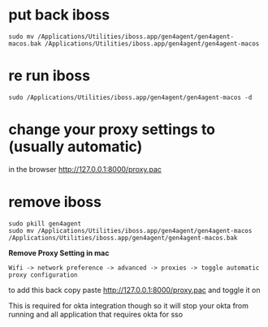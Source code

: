# put back iboss

`sudo mv /Applications/Utilities/iboss.app/gen4agent/gen4agent-macos.bak /Applications/Utilities/iboss.app/gen4agent/gen4agent-macos `

# re run iboss
`sudo /Applications/Utilities/iboss.app/gen4agent/gen4agent-macos -d`

# change your proxy settings to (usually automatic)
in the browser http://127.0.0.1:8000/proxy.pac

# remove iboss
```
sudo pkill gen4agent
sudo mv /Applications/Utilities/iboss.app/gen4agent/gen4agent-macos /Applications/Utilities/iboss.app/gen4agent/gen4agent-macos.bak
```

**Remove Proxy Setting in mac**
```
Wifi -> network preference -> advanced -> proxies -> toggle automatic proxy configuration
```
to add this back copy paste http://127.0.0.1:8000/proxy.pac and toggle it on


This is required for okta integration though so it will stop your okta from running
and all application that requires okta for sso
